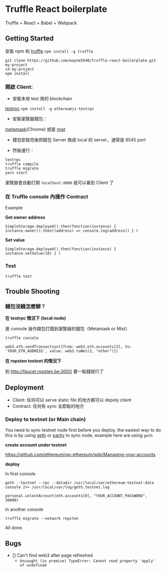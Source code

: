 # Truffle React boilerplate

Truffle + React + Babel + Webpack

## Getting Started

安裝 npm 和 [truffle](https://github.com/trufflesuite/truffle) `npm install -g truffle`

```
git clone https://github.com/wayne5540/truffle-react-boilerplate.git my-project
cd my-project
npm install
```

### 開啟 Client:

* 安裝本地 test 用的 blockchain

[testrpc](https://github.com/ethereumjs/testrpc) `npm install -g ethereumjs-testrpc`

* 安裝瀏覽器錢包：

[metamask](https://metamask.io/)(Chrome) 或是 [mist](https://github.com/ethereum/mist/releases)

* 錢包安裝完後把錢包 Server 換成 local 的 server，通常是 8545 port

* 然後運行：

```
testrpc
truffle compile
truffle migrate
yarn start
```

瀏覽器會自動打開 `localhost:8080` 就可以看到 Client 了


### 在 Truffle console 內操作 Contract 

Example

**Get owner address**

```
SimpleStorage.deployed().then(function(instance) { instance.owner().then((address) => console.log(address)) } )
```

**Set value**

```
SimpleStorage.deployed().then(function(instance) { instance.setValue(10) } )
```

### Test

```
truffle test
```

## Trouble Shooting

### 錢包沒錢怎麼辦？

**在 testrpc 情況下 (local node)**

進 console 操作錢包打錢到瀏覽器的錢包（Metamask or Mist）

```
truffle console

web3.eth.sendTransaction({from: web3.eth.accounts[2], to: 'YOUR_ETH_ADDRESS', value: web3.toWei(2, "ether")})
```

**在 ropsten testnet 的情況下**

到 http://faucet.ropsten.be:3001/ 要一點錢就行了


## Deployment

* Client: 任何可以 serve static file 的地方都可以 depoly client
* Contract: 任何有 sync 全節點的地方

### Deploy to testnet (or Main chain)

You need to sync testnet node first before you deploy, the easiest way to do this is by using [geth](https://github.com/ethereum/go-ethereum/wiki/geth) or [parity](https://github.com/paritytech/parity) to sync node, example here are using `geth`

**create account under testnet**

https://github.com/ethereum/go-ethereum/wiki/Managing-your-accounts

**deploy**

In first console
```
geth --testnet --rpc --datadir /usr/local/var/ethereum-testnet-data console 2>> /usr/local/var/log/geth.testnet.log

personal.unlockAccount(eth.accounts[0], "YOUR_ACCOUNT_PASSWORD", 36000)
```

In another console
```
truffle migrate --network ropsten
```

All done.

## Bugs

- [] Can't find web3 after page refreshed
  - `Uncaught (in promise) TypeError: Cannot read property 'apply' of undefined`